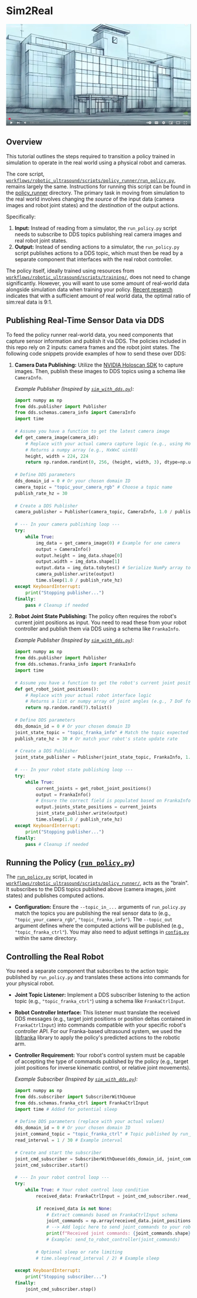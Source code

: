 # Sim2Real

  [![Sim2Real Tutorial Video Thumbnail](../../docs/source/sim2real_thumbnail.jpeg)](https://www.youtube.com/watch?v=v1hdsGUHAgE)

## Overview

This tutorial outlines the steps required to transition a policy trained in simulation to operate in the real world using a physical robot and cameras.

The core script, [`workflows/robotic_ultrasound/scripts/policy_runner/run_policy.py`](../../workflows/robotic_ultrasound/scripts/policy_runner/run_policy.py), remains largely the same. Instructions for running this script can be found in the [policy_runner](../../workflows/robotic_ultrasound/scripts/policy_runner/README.md) directory. The primary task in moving from simulation to the real world involves changing the *source* of the input data (camera images and robot joint states) and the *destination* of the output actions.

Specifically:
1.  **Input:** Instead of reading from a simulator, the `run_policy.py` script needs to subscribe to DDS topics publishing real camera images and real robot joint states.
2.  **Output:** Instead of sending actions to a simulator, the `run_policy.py` script publishes actions to a DDS topic, which must then be read by a separate component that interfaces with the real robot controller.

The policy itself, ideally trained using resources from [`workflows/robotic_ultrasound/scripts/training/`](../../workflows/robotic_ultrasound/scripts/training/), does not need to change significantly. However, you will want to use some amount of real-world data alongside simulation data when training your policy. [Recent research](https://co-training.github.io/) indicates that with a sufficient amount of real world data, the optimal ratio of sim:real data is 9:1.

## Publishing Real-Time Sensor Data via DDS

To feed the policy runner real-world data, you need components that capture sensor information and publish it via DDS. The policies included in this repo rely on 2 inputs: camera frames and the robot joint states. The following code snippets provide examples of how to send these over DDS:


1.  **Camera Data Publishing:** Utilize the [NVIDIA Holoscan SDK](https://github.com/nvidia-holoscan/holoscan-sdk/tree/main) to capture images. Then, publish these images to DDS topics using a schema like `CameraInfo`.

    *Example Publisher (Inspired by [`sim_with_dds.py`](../../workflows/robotic_ultrasound/scripts/simulation/environments/sim_with_dds.py)):*
    ```python
    import numpy as np
    from dds.publisher import Publisher
    from dds.schemas.camera_info import CameraInfo
    import time

    # Assume you have a function to get the latest camera image
    def get_camera_image(camera_id):
        # Replace with your actual camera capture logic (e.g., using Holoscan SDK)
        # Returns a numpy array (e.g., HxWxC uint8)
        height, width = 224, 224
        return np.random.randint(0, 256, (height, width, 3), dtype=np.uint8)

    # Define DDS parameters
    dds_domain_id = 0 # Or your chosen domain ID
    camera_topic = "topic_your_camera_rgb" # Choose a topic name
    publish_rate_hz = 30

    # Create a DDS Publisher
    camera_publisher = Publisher(camera_topic, CameraInfo, 1.0 / publish_rate_hz, dds_domain_id)

    # --- In your camera publishing loop ---
    try:
        while True:
            img_data = get_camera_image(0) # Example for one camera
            output = CameraInfo()
            output.height = img_data.shape[0]
            output.width = img_data.shape[1]
            output.data = img_data.tobytes() # Serialize NumPy array to bytes
            camera_publisher.write(output)
            time.sleep(1.0 / publish_rate_hz)
    except KeyboardInterrupt:
        print("Stopping publisher...")
    finally:
        pass # Cleanup if needed
    ```

2.  **Robot Joint State Publishing:** The policy often requires the robot's current joint positions as input. You need to read these from your robot controller and publish them via DDS using a schema like `FrankaInfo`.

    *Example Publisher (Inspired by [`sim_with_dds.py`](../../workflows/robotic_ultrasound/scripts/simulation/environments/sim_with_dds.py)):*
    ```python
    import numpy as np
    from dds.publisher import Publisher
    from dds.schemas.franka_info import FrankaInfo
    import time

    # Assume you have a function to get the robot's current joint positions
    def get_robot_joint_positions():
        # Replace with your actual robot interface logic
        # Returns a list or numpy array of joint angles (e.g., 7 DoF for Franka)
        return np.random.rand(7).tolist()

    # Define DDS parameters
    dds_domain_id = 0 # Or your chosen domain ID
    joint_state_topic = "topic_franka_info" # Match the topic expected by run_policy.py
    publish_rate_hz = 30 # Or match your robot's state update rate

    # Create a DDS Publisher
    joint_state_publisher = Publisher(joint_state_topic, FrankaInfo, 1.0 / publish_rate_hz, dds_domain_id)

    # --- In your robot state publishing loop ---
    try:
        while True:
            current_joints = get_robot_joint_positions()
            output = FrankaInfo()
            # Ensure the correct field is populated based on FrankaInfo schema
            output.joints_state_positions = current_joints
            joint_state_publisher.write(output)
            time.sleep(1.0 / publish_rate_hz)
    except KeyboardInterrupt:
        print("Stopping publisher...")
    finally:
        pass # Cleanup if needed
    ```

## Running the Policy ([`run_policy.py`](../../workflows/robotic_ultrasound/scripts/policy_runner/run_policy.py))

The [`run_policy.py`](../../workflows/robotic_ultrasound/scripts/policy_runner/run_policy.py) script, located in [`workflows/robotic_ultrasound/scripts/policy_runner/`](../../workflows/robotic_ultrasound/scripts/policy_runner/), acts as the "brain". It subscribes to the DDS topics published above (camera images, joint states) and publishes computed actions.

*   **Configuration:** Ensure the `--topic_in_...` arguments of `run_policy.py` match the topics you are publishing the real sensor data to (e.g., `"topic_your_camera_rgb"`, `"topic_franka_info"`). The `--topic_out` argument defines where the computed actions will be published (e.g., `"topic_franka_ctrl"`). You may also need to adjust settings in [`config.py`](../../workflows/robotic_ultrasound/scripts/policy_runner/config.py) within the same directory.

## Controlling the Real Robot

You need a separate component that subscribes to the action topic published by `run_policy.py` and translates these actions into commands for your physical robot.

*   **Joint Topic Listener:** Implement a DDS subscriber listening to the action topic (e.g., `"topic_franka_ctrl"`) using a schema like `FrankaCtrlInput`.
*   **Robot Controller Interface:** This listener must translate the received DDS messages (e.g., target joint positions or position deltas contained in `FrankaCtrlInput`) into commands compatible with your specific robot's controller API. For our Franka-based ultrasound system, we used the [libfranka](https://github.com/frankaemika/libfranka) library to apply the policy's predicted actions to the robotic arm.
*   **Controller Requirement:** Your robot's control system must be capable of accepting the type of commands published by the policy (e.g., target joint positions for inverse kinematic control, or relative joint movements).

    *Example Subscriber (Inspired by [`sim_with_dds.py`](../../workflows/robotic_ultrasound/scripts/simulation/environments/sim_with_dds.py)):*
    ```python
    import numpy as np
    from dds.subscriber import SubscriberWithQueue
    from dds.schemas.franka_ctrl import FrankaCtrlInput
    import time # Added for potential sleep

    # Define DDS parameters (replace with your actual values)
    dds_domain_id = 0 # Or your chosen domain ID
    joint_command_topic = "topic_franka_ctrl" # Topic published by run_policy.py
    read_interval = 1 / 30 # Example interval

    # Create and start the subscriber
    joint_cmd_subscriber = SubscriberWithQueue(dds_domain_id, joint_command_topic, FrankaCtrlInput, read_interval)
    joint_cmd_subscriber.start()

    # --- In your robot control loop ---
    try:
        while True: # Your robot control loop condition
            received_data: FrankaCtrlInput = joint_cmd_subscriber.read_data()

            if received_data is not None:
                # Extract commands based on FrankaCtrlInput schema
                joint_commands = np.array(received_data.joint_positions, dtype=np.float32)
                # --> Add logic here to send joint_commands to your robot controller <--
                print(f"Received joint commands: {joint_commands.shape}")
                # Example: send_to_robot_controller(joint_commands)

            # Optional sleep or rate limiting
            # time.sleep(read_interval / 2) # Example sleep

    except KeyboardInterrupt:
        print("Stopping subscriber...")
    finally:
        joint_cmd_subscriber.stop()
    ```
